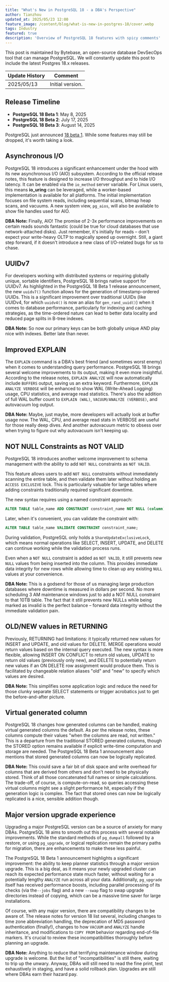 ```yaml
---
title: "What's New in PostgreSQL 18 - a DBA's Perspective"
author: Tianzhou
updated_at: 2025/05/23 12:00
feature_image: /content/blog/what-is-new-in-postgres-18/cover.webp
tags: Industry
featured: true
description: 'Overview of PostgreSQL 18 features with spicy comments'
---
```


<HintBlock type="info">

This post is maintained by Bytebase, an open-source database DevSecOps tool that can manage PostgreSQL. We
will constantly update this post to include the latest Postgres 18.x releases.

</HintBlock>

| Update History | Comment          |
| -------------- | ---------------- |
| 2025/05/13     | Initial version. |

## Release Timeline

- **PostgreSQL 18 Beta 1**: May 8, 2025
- **PostgreSQL 18 Beta 2**: July 17, 2025
- **PostgreSQL 18 Beta 3**: August 14, 2025

PostgreSQL just announced [18 beta 1](https://www.postgresql.org/about/news/postgresql-18-beta-1-released-3070/). While some features may still be dropped, it's worth taking a look.

## Asynchronous I/O

PostgreSQL 18 introduces a significant enhancement under the hood with its new asynchronous I/O (AIO) subsystem. According to the official release notes, this feature is designed to increase I/O throughput and to hide I/O latency. It can be enabled via the `io_method` server variable. For Linux users, this means **io_uring** can be leveraged, while a worker-based implementation is available for all platforms. The initial implementation focuses on file system reads, including sequential scans, bitmap heap scans, and vacuums. A new system view, `pg_aios`, will also be available to show file handles used for AIO.

**DBA Note:** Finally, AIO! The promise of 2-3x performance improvements on certain reads sounds fantastic (could be true for cloud databases that use network-attached disks). Just remember, it's initially for reads – don't expect your write-heavy OLTP to magically speed up overnight. Still, a giant step forward, if it doesn't introduce a new class of I/O-related bugs for us to chase.

## UUIDv7

For developers working with distributed systems or requiring globally unique, sortable identifiers, PostgreSQL 18 brings native support for UUIDv7. As highlighted in the PostgreSQL 18 Beta 1 release announcement, the new `uuidv7()` function allows for the generation of timestamp-ordered UUIDs. This is a significant improvement over traditional UUIDs (like UUIDv4, for which `uuidv4()` is now an alias for `gen_rand_uuid()`) when it comes to database performance, particularly for indexing and caching strategies, as the time-ordered nature can lead to better data locality and reduced page splits in B-tree indexes.

**DBA Note:** So now our primary keys can be both globally unique AND play nice with indexes. Better late than never.

## Improved EXPLAIN

The `EXPLAIN` command is a DBA's best friend (and sometimes worst enemy) when it comes to understanding query performance. PostgreSQL 18 brings several welcome improvements to its output, making it even more insightful. According to the release notes, `EXPLAIN ANALYZE` will now automatically include `BUFFERS` output, saving us an extra keyword. Furthermore, `EXPLAIN ANALYZE VERBOSE` will be enhanced to show WAL (Write-Ahead Logging) usage, CPU statistics, and average read statistics. There's also the addition of full WAL buffer count to `EXPLAIN (WAL)`, `VACUUM/ANALYZE (VERBOSE)`, and autovacuum log output.

**DBA Note:** Maybe, just maybe, more developers will actually look at buffer usage now. The WAL, CPU, and average read stats in VERBOSE are useful for those really deep dives. And another autovacuum metric to obsess over when trying to figure out why autovacuum isn't keeping up.

## NOT NULL Constraints as NOT VALID

PostgreSQL 18 introduces another welcome improvement to schema management with the ability to add `NOT NULL` constraints as `NOT VALID`.

This feature allows users to add `NOT NULL` constraints without immediately scanning the entire table, and then validate them later without holding an `ACCESS EXCLUSIVE` lock. This is particularly valuable for large tables where adding constraints traditionally required significant downtime.

The new syntax requires using a named constraint approach:

```sql
ALTER TABLE table_name ADD CONSTRAINT constraint_name NOT NULL (column) NOT VALID;
```

Later, when it's convenient, you can validate the constraint with:

```sql
ALTER TABLE table_name VALIDATE CONSTRAINT constraint_name;
```

During validation, PostgreSQL only holds a `ShareUpdateExclusiveLock`, which means normal operations like SELECT, INSERT, UPDATE, and DELETE can continue working while the validation process runs.

Even when a `NOT NULL` constraint is added as `NOT VALID`, it still prevents new `NULL` values from being inserted into the column. This provides immediate data integrity for new rows while allowing time to clean up any existing `NULL` values at your convenience.

**DBA Note:** This is a godsend for those of us managing large production databases where downtime is measured in dollars per second. No more scheduling 3 AM maintenance windows just to add a NOT NULL constraint to that 10TB table. The fact that it still prevents new NULLs while being marked as invalid is the perfect balance – forward data integrity without the immediate validation pain.

## OLD/NEW values in RETURNING

Previously, RETURNING had limitations: it typically returned new values for INSERT and UPDATE, and old values for DELETE. MERGE operations would return values based on the internal query executed. The new syntax is more flexible, allowing INSERT ON CONFLICT to return old values, UPDATE to return old values (previously only new), and DELETE to potentially return new values if an ON DELETE row assignment would produce them. This is facilitated by changeable relation aliases "old" and "new" to specify which values are desired.

**DBA Note:** This simplifies some application logic and reduce the need for those clunky separate SELECT statements or trigger acrobatics just to get the before-and-after picture.

## Virtual generated column

PostgreSQL 18 changes how generated columns can be handled, making virtual generated columns the default. As per the release notes, these columns compute their values "when the columns are read, not written." This is a departure from the traditional STORED generated columns, though the STORED option remains available if explicit write-time computation and storage are needed. The PostgreSQL 18 Beta 1 announcement also mentions that stored generated columns can now be logically replicated.

**DBA Note:** This could save a fair bit of disk space and write overhead for columns that are derived from others and don't need to be physically stored. Think of all those concatenated full names or simple calculations. The trade-off, of course, is compute-on-read, so queries accessing these virtual columns might see a slight performance hit, especially if the generation logic is complex. The fact that stored ones can now be logically replicated is a nice, sensible addition though.

## Major version upgrade experience

Upgrading a major PostgreSQL version can be a source of anxiety for many DBAs. PostgreSQL 18 aims to smooth out this process with several notable improvements. While the standard methods of `pg_dumpall` followed by a restore, or using `pg_upgrade`, or logical replication remain the primary paths for migration, there are enhancements to make these less painful.

The PostgreSQL 18 Beta 1 announcement highlights a significant improvement: the ability to keep planner statistics through a major version upgrade. This is a big deal, as it means your newly upgraded cluster can reach its expected performance state much faster, without waiting for a potentially lengthy `ANALYZE` run across all your data. Additionally, `pg_upgrade` itself has received performance boosts, including parallel processing of its checks (via the`--jobs` flag) and a new `--swap` flag to swap upgrade directories instead of copying, which can be a massive time saver for large installations.

Of course, with any major version, there are compatibility changes to be aware of. The release notes for version 18 list several, including changes to time zone abbreviation handling, the deprecation of MD5 password authentication (finally!), changes to how `VACUUM` and `ANALYZE` handle inheritance, and modifications to `COPY FROM` behavior regarding end-of-file markers. It's crucial to review these incompatibilities thoroughly before planning an upgrade.

**DBA Note:** Anything to reduce that terrifying maintenance window during upgrade is welcome. But the list of "incompatibilities" is still there, waiting to trip up the unwary. Anyway, DBAs will still need to read the fine print, test exhaustively in staging, and have a solid rollback plan. Upgrades are still where DBAs earn their hazard pay.

